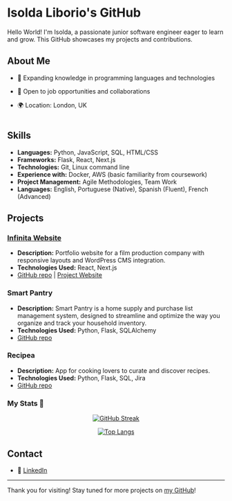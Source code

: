 # Isolda Liborio's GitHub

Hello World! I'm Isolda, a passionate junior software engineer eager to learn and grow. This GitHub showcases my projects and contributions.

## About Me

- 🌱 Expanding knowledge in programming languages and technologies
- 🔭 Open to job opportunities and collaborations
- 🌍 Location: London, UK
  
   <img src="https://komarev.com/ghpvc/?username=isoldaliborio&style=for-the-badge&color=yellowgreen" alt=""/>

## Skills

- **Languages:** Python, JavaScript, SQL, HTML/CSS
- **Frameworks:** Flask, React, Next.js
- **Technologies:** Git, Linux command line
- **Experience with:** Docker, AWS (basic familiarity from coursework)
- **Project Management:** Agile Methodologies, Team Work
- **Languages:** English, Portuguese (Native), Spanish (Fluent), French (Advanced)

## Projects

### <a href = "https://infinitaproductions.com/" target = "_blank"> Infinita Website </a>

- **Description:** Portfolio website for a film production company with responsive layouts and WordPress CMS integration.
- **Technologies Used:** React, Next.js
- [GitHub repo](https://github.com/isoldaliborio/infinita_website) | [Project Website](https://infinitaproductions.com/)

### Smart Pantry
- **Description:** Smart Pantry is a home supply and purchase list management system, designed to streamline and optimize the way you organize and track your household inventory. 
- **Technologies Used:** Python, Flask, SQLAlchemy
- [GitHub repo](https://github.com/isoldaliborio/mypantry_api)

### Recipea
- **Description:** App for cooking lovers to curate and discover recipes.
- **Technologies Used:** Python, Flask, SQL, Jira
- [GitHub repo](https://github.com/isoldaliborio/recipea_app)

### My Stats 🚀
<div id = "stats" align = "center">

[![GitHub Streak](http://github-readme-streak-stats.herokuapp.com?user=isoldaliborio&theme=omni)](https://git.io/streak-stats)

[![Top Langs](https://github-readme-stats.vercel.app/api/top-langs/?username=isoldaliborio&layout=compact&theme=omni&langs_count=8)](https://github.com/anuraghazra/github-readme-stats)
</div>

## Contact

- 💼 [LinkedIn](https://www.linkedin.com/in/isoldaliborio/)

---

Thank you for visiting! Stay tuned for more projects on [my GitHub](https://github.com/isoldaliborio)!





